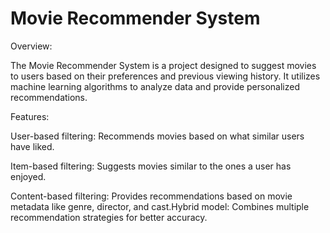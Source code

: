 # Movie Recommender System


Overview:


The Movie Recommender System is a project designed to suggest movies to users based on their preferences and previous viewing history. It utilizes machine learning algorithms to analyze data and provide personalized recommendations.


Features:


User-based filtering: Recommends movies based on what similar users have liked.


Item-based filtering: Suggests movies similar to the ones a user has enjoyed.


Content-based filtering: Provides recommendations based on movie metadata like genre, director, and cast.Hybrid model: Combines multiple recommendation strategies for better accuracy.
